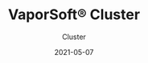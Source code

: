 ---
title: "VaporSoft® Cluster"
image_primary: "img/Arktura-VaporSoft-Cluster-Dense-BC-Seattle-WA_WEB_6-scaled.jpg"
image_secondary: "img/Arktura-VaporSoft-Cluster-Dense-Ceiling-Feature-Image-v5-1600x1600.png"
description: "Cluster%20has%20transformed%20perforated%20torsion%20spring%20panels%20into%20an%20elegant%20ceiling-scape.%20By%20staggering%20the%20location%20of%20the%20holes%2C%20we%u2019ve%20upgraded%20a%20standard%20grid%20into%20an%20eye-catching%20design%20that%20will%20get%20viewers%20talking.%20Choose%20from%20two%20levels%20of%20perforation%20density%3A%20Cluster%20Dense%20and%20Cluster%20Sparse.%20Cluster%20is%20made%20from%20our%20Soft%20Sound%AE%20material%20to%20provide%20acoustic%20support%2C%20but%20if%20you%20want%20to%20really%20elevate%20your%20look%2C%20add%20our%20optional%20integrated%20backlighting.%20You%u2019ll%20get%20both%20acoustic%20control%20and%20a%20beautiful%20glow."
designer: "Arktura"
tags: 
  - "Acoustic"
  - "Ceiling Panels"
  - "Wall Panels"
  - "Lighting"
subtitle: "Cluster"
href: "https://arktura.com/product/vapor-soft-cluster/"
category: "Acoustic"
manufacturer: "Arktura"
slug: "/manufacturers/arktura/acoustic/arktura-vapor-soft-cluster"
date: "2021-05-07"
---